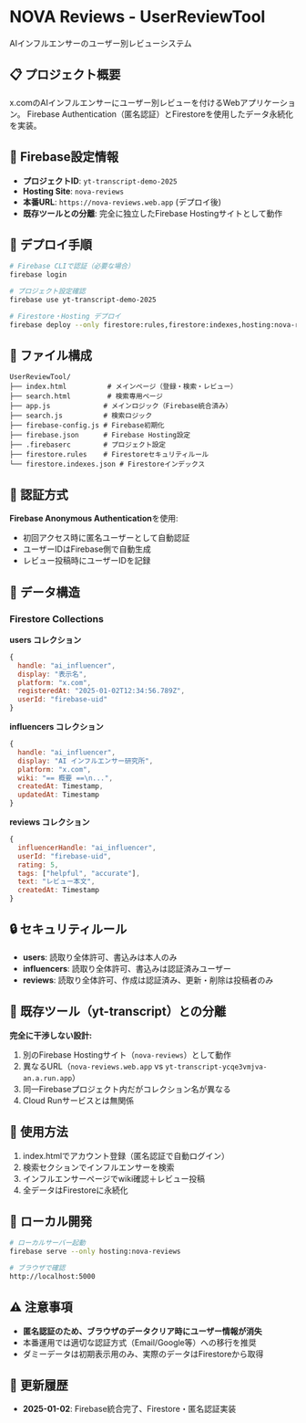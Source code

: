 # NOVA Reviews - UserReviewTool

AIインフルエンサーのユーザー別レビューシステム

## 📋 プロジェクト概要

x.comのAIインフルエンサーにユーザー別レビューを付けるWebアプリケーション。
Firebase Authentication（匿名認証）とFirestoreを使用したデータ永続化を実装。

## 🔑 Firebase設定情報

- **プロジェクトID**: `yt-transcript-demo-2025`
- **Hosting Site**: `nova-reviews`
- **本番URL**: `https://nova-reviews.web.app` (デプロイ後)
- **既存ツールとの分離**: 完全に独立したFirebase Hostingサイトとして動作

## 🚀 デプロイ手順

```bash
# Firebase CLIで認証（必要な場合）
firebase login

# プロジェクト設定確認
firebase use yt-transcript-demo-2025

# Firestore・Hosting デプロイ
firebase deploy --only firestore:rules,firestore:indexes,hosting:nova-reviews
```

## 📁 ファイル構成

```
UserReviewTool/
├── index.html          # メインページ（登録・検索・レビュー）
├── search.html         # 検索専用ページ
├── app.js             # メインロジック（Firebase統合済み）
├── search.js          # 検索ロジック
├── firebase-config.js # Firebase初期化
├── firebase.json      # Firebase Hosting設定
├── .firebaserc        # プロジェクト設定
├── firestore.rules    # Firestoreセキュリティルール
└── firestore.indexes.json # Firestoreインデックス
```

## 🔐 認証方式

**Firebase Anonymous Authentication**を使用:
- 初回アクセス時に匿名ユーザーとして自動認証
- ユーザーIDはFirebase側で自動生成
- レビュー投稿時にユーザーIDを記録

## 💾 データ構造

### Firestore Collections

**users コレクション**
```javascript
{
  handle: "ai_influencer",
  display: "表示名",
  platform: "x.com",
  registeredAt: "2025-01-02T12:34:56.789Z",
  userId: "firebase-uid"
}
```

**influencers コレクション**
```javascript
{
  handle: "ai_influencer",
  display: "AI インフルエンサー研究所",
  platform: "x.com",
  wiki: "== 概要 ==\n...",
  createdAt: Timestamp,
  updatedAt: Timestamp
}
```

**reviews コレクション**
```javascript
{
  influencerHandle: "ai_influencer",
  userId: "firebase-uid",
  rating: 5,
  tags: ["helpful", "accurate"],
  text: "レビュー本文",
  createdAt: Timestamp
}
```

## 🔒 セキュリティルール

- **users**: 読取り全体許可、書込みは本人のみ
- **influencers**: 読取り全体許可、書込みは認証済みユーザー
- **reviews**: 読取り全体許可、作成は認証済み、更新・削除は投稿者のみ

## 🎯 既存ツール（yt-transcript）との分離

**完全に干渉しない設計:**
1. 別のFirebase Hostingサイト（`nova-reviews`）として動作
2. 異なるURL（`nova-reviews.web.app` vs `yt-transcript-ycqe3vmjva-an.a.run.app`）
3. 同一Firebaseプロジェクト内だがコレクション名が異なる
4. Cloud Runサービスとは無関係

## 📝 使用方法

1. index.htmlでアカウント登録（匿名認証で自動ログイン）
2. 検索セクションでインフルエンサーを検索
3. インフルエンサーページでwiki確認＋レビュー投稿
4. 全データはFirestoreに永続化

## 🔄 ローカル開発

```bash
# ローカルサーバー起動
firebase serve --only hosting:nova-reviews

# ブラウザで確認
http://localhost:5000
```

## ⚠️ 注意事項

- **匿名認証のため、ブラウザのデータクリア時にユーザー情報が消失**
- 本番運用では適切な認証方式（Email/Google等）への移行を推奨
- ダミーデータは初期表示用のみ、実際のデータはFirestoreから取得

## 📅 更新履歴

- **2025-01-02**: Firebase統合完了、Firestore・匿名認証実装
